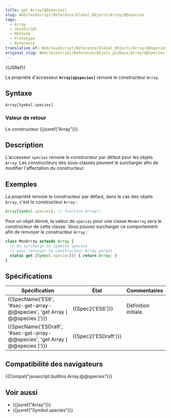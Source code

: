 ```yaml
---
title: get Array[@@species]
slug: Web/JavaScript/Reference/Global_Objects/Array/@@species
tags:
  - Array
  - JavaScript
  - Méthode
  - Prototype
  - Reference
translation_of: Web/JavaScript/Reference/Global_Objects/Array/@@species
original_slug: Web/JavaScript/Reference/Objets_globaux/Array/@@species
---
```

{{JSRef}}

La propriété d'accesseur **`Array[@@species]`** renvoie le constructeur `Array`.

## Syntaxe

    Array[Symbol.species]

### Valeur de retour

Le constructeur {{jsxref("Array")}}.

## Description

L'accesseur `species` renvoie le constructeur par défaut pour les objets `Array`. Les constructeurs des sous-classes peuvent le surcharger afin de modifier l'affectation du constructeur.

## Exemples

La propriété renvoie le constructeur par défaut, dans le cas des objets `Array`, c'est le constructeur `Array` :

```js
Array[Symbol.species]; // function Array()
```

Pour un objet dérivé, la valeur de `species` pour une classe `MonArray` sera le constructeur de cette classe. Vous pouvez surcharger ce comportement afin de renvoyer le constructeur `Array` :

```js
class MonArray extends Array {
  // On surcharge le symbole species
  // pour renvoyer le constructeur Array parent
  static get [Symbol.species]() { return Array; }
}
```

## Spécifications

| Spécification                                                                                            | État                         | Commentaires         |
| -------------------------------------------------------------------------------------------------------- | ---------------------------- | -------------------- |
| {{SpecName('ES6', '#sec-get-array-@@species', 'get Array [ @@species ]')}}     | {{Spec2('ES6')}}         | Définition initiale. |
| {{SpecName('ESDraft', '#sec-get-array-@@species', 'get Array [ @@species ]')}} | {{Spec2('ESDraft')}} |                      |

## Compatibilité des navigateurs

{{Compat("javascript.builtins.Array.@@species")}}

## Voir aussi

- {{jsxref("Array")}}
- {{jsxref("Symbol.species")}}
